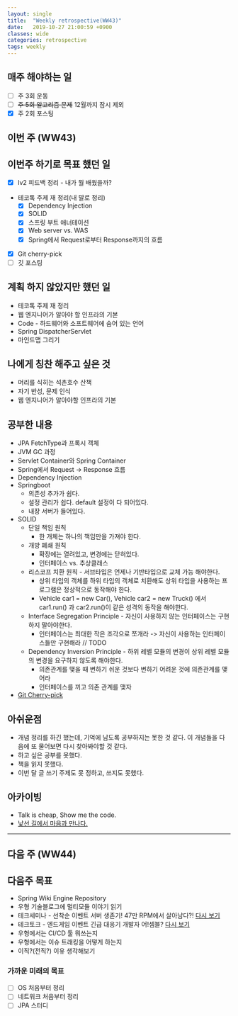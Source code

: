 ```yaml
---
layout: single
title:  "Weekly retrospective(WW43)"
date:   2019-10-27 21:00:59 +0900
classes: wide
categories: retrospective
tags: weekly
---
```


## 매주 해야하는 일

- [ ] 주 3회 운동
- [ ] ~~주 5회 알고리즘 문제~~ 12월까지 잠시 제외
- [x] 주 2회 포스팅

## 이번 주 (WW43)

## 이번주 하기로 목표 했던 일

- [x] lv2 피드백 정리 - 내가 뭘 배웠을까?
- 테코톡 주제 재 정리(내 말로 정리)
  - [x] Dependency Injection
  - [x] SOLID
  - [x] 스프링 부트 애너테이션
  - [x] Web server vs. WAS
  - [x] Spring에서 Request로부터 Response까지의 흐름
- [x] Git cherry-pick
- [ ] 깃 포스팅

## 계획 하지 않았지만 했던 일

- 테코톡 주제 재 정리
- 웹 엔지니어가 알아야 할 인프라의 기본
- Code - 하드웨어와 소프트웨어에 숨어 있는 언어
- Spring DispatcherServlet
- 마인드맵 그리기

## 나에게 칭찬 해주고 싶은 것

- 머리를 식히는 석촌호수 산책
- 자기 반성, 문제 인식
- 웹 엔지니어가 알아야할 인프라의 기본

## 공부한 내용

- JPA FetchType과 프록시 객체
- JVM GC 과정
- Servlet Container와 Spring Container
- Spring에서 Request -> Response 흐름
- Dependency Injection
- Springboot
  - 의존성 추가가 쉽다.
  - 설정 관리가 쉽다. default 설정이 다 되어있다.
  - 내장 서버가 들어있다.
- SOLID
  - 단일 책임 원칙
    - 한 개체는 하나의 책임만을 가져야 한다.
  - 개방 폐쇄 원칙
    - 확장에는 열려있고, 변경에는 닫혀있다.
    - 인터페이스 vs. 추상클래스
  - 리스코프 치환 원칙 - 서브타입은 언제나 기반타입으로 교체 가능 해야한다.
    - 상위 타입의 객체를 하위 타입의 객체로 치환해도 상위 타입을 사용하는 프로그램은 정상적으로 동작해야 한다.
    - Vehicle car1 = new Car(), Vehicle car2 = new Truck() 에서 car1.run() 과 car2.run()이 같은 성격의 동작을 해야한다.
  - Interface Segregation Principle - 자신이 사용하지 않는 인터페이스는 구현하지 말아야한다.
    - 인터페이스는 최대한 작은 조각으로 쪼개라 -> 자신이 사용하는 인터페이스들만 구현해라 // TODO
  - Dependency Inversion Principle - 하위 레벨 모듈의 변경이 상위 레벨 모듈의 변경을 요구하지 않도록 해야한다.
    - 의존관계를 맺을 때 변하기 쉬운 것보다 변하기 어려운 것에 의존관계를 맺어라
    - 인터페이스를 끼고 의존 관계를 맺자
- [Git Cherry-pick](https://smjeon.dev/git/git-cherry-pick/)

## 아쉬운점

- 개념 정리를 하긴 했는데, 기억에 남도록 공부하지는 못한 것 같다. 이 개념들을 다음에 또 물어보면 다시 찾아봐야할 것 같다.
- 하고 싶은 공부를 못했다.
- 책을 읽지 못했다.
- 이번 달 글 쓰기 주제도 못 정하고, 쓰지도 못했다.

## 아카이빙

- Talk is cheap, Show me the code.
- [낯선 길에서 마음과 만나다.](https://brunch.co.kr/@kozzangnim/370)

---

## 다음 주 (WW44)

## 다음주 목표

- Spring Wiki Engine Repository
- 우형 기술블로그에 멀티모듈 이야기 읽기
- 테크세미나 - 선착순 이벤트 서버 생존기! 47만 RPM에서 살아남다?! [다시 보기](https://www.youtube.com/watch?v=MTSn93rNPPE&t=19s)
- 테크토크 - 엔드게임 이벤트 긴급 대응기 개발자 어!셈블? [다시 보기](https://www.youtube.com/watch?v=uWcn7omddxs)
- 우형에서는 CI/CD 툴 뭐쓰는지
- 우형에서는 이슈 트래킹을 어떻게 하는지
- 이직?(전직?) 이유 생각해보기

### 가까운 미래의 목표

- [ ] OS 처음부터 정리
- [ ] 네트워크 처음부터 정리
- [ ] JPA 스터디
